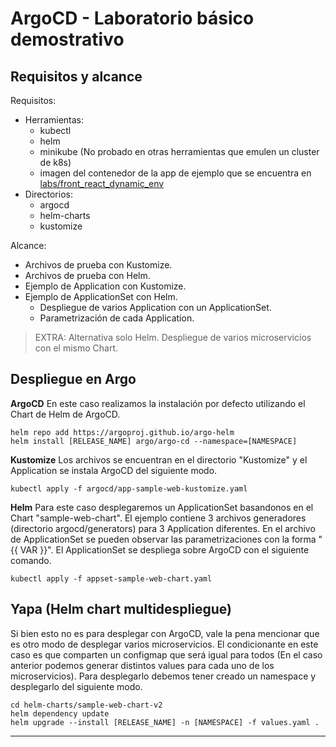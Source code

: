 # ArgoCD - Laboratorio básico demostrativo

## Requisitos y alcance
Requisitos:
 - Herramientas:
   - kubectl
   - helm
   - minikube (No probado en otras herramientas que emulen un cluster de k8s)
   - imagen del contenedor de la app de ejemplo que se encuentra en [labs/front_react_dynamic_env](https://github.com/jackarias/knowhow/tree/main/labs/front_react_dynamic_env)
 - Directorios:
   - argocd
   - helm-charts
   - kustomize

Alcance:
 - Archivos de prueba con Kustomize.
 - Archivos de prueba con Helm.
 - Ejemplo de Application con Kustomize.
 - Ejemplo de ApplicationSet con Helm.
   - Despliegue de varios Application con un ApplicationSet.
   - Parametrización de cada Application.

>EXTRA: Alternativa solo Helm. Despliegue de varios microservicios con el mismo Chart.

## Despliegue en Argo

**ArgoCD**
En este caso realizamos la instalación por defecto utilizando el Chart de Helm de ArgoCD.
```
helm repo add https://argoproj.github.io/argo-helm
helm install [RELEASE_NAME] argo/argo-cd --namespace=[NAMESPACE]
```

**Kustomize**
Los archivos se encuentran en el directorio "Kustomize" y el Application se instala ArgoCD del siguiente modo.
```
kubectl apply -f argocd/app-sample-web-kustomize.yaml
```

**Helm**
Para este caso desplegaremos un ApplicationSet basandonos en el Chart "sample-web-chart". El ejemplo contiene 3 archivos generadores (directorio argocd/generators) para 3 Application diferentes. En el archivo de ApplicationSet se pueden observar las parametrizaciones con la forma "{{ VAR }}". El ApplicationSet se despliega sobre ArgoCD con el siguiente comando.
```
kubectl apply -f appset-sample-web-chart.yaml
```

## Yapa (Helm chart multidespliegue)
Si bien esto no es para desplegar con ArgoCD, vale la pena mencionar que es otro modo de desplegar varios microservicios. El condicionante en este caso es que comparten un configmap que será igual para todos (En el caso anterior podemos generar distintos values para cada uno de los microservicios). Para desplegarlo debemos tener creado un namespace y desplegarlo del siguiente modo.
```
cd helm-charts/sample-web-chart-v2
helm dependency update
helm upgrade --install [RELEASE_NAME] -n [NAMESPACE] -f values.yaml .
```

---
